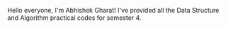 Hello everyone, I'm Abhishek Gharat! I've provided all the Data Structure and Algorithm practical codes for semester 4.

